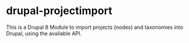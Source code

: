 # drupal-projectimport

This is a Drupal 8 Module to import projects (nodes) and taxonomies into Drupal, using the available API.
